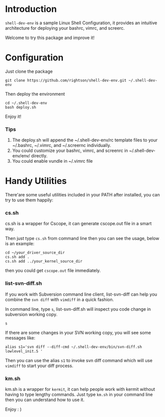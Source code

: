 Introduction
===================

`shell-dev-env` is a sample Linux Shell Configuration, it provides an intuitive architecture for deploying your bashrc, vimrc, and screerc.

Welcome to try this package and improve it!

Configuration
===================

Just clone the package

	git clone https://github.com/rightson/shell-dev-env.git ~/.shell-dev-env

Then deploy the environment

	cd ~/.shell-dev-env
	bash deploy.sh

Enjoy it!	

### Tips

1. The deploy.sh will append the ~/.shell-dev-env/rc template files to your ~/.bashrc, ~/.vimrc, and ~/.screernc individually.
2. You could customize your bashrc, vimrc, and screenrc in ~/.shell-dev-env/env/ directly.
3. You could enable vundle in ~/.vimrc file	

Handy Utilities
===================

There'are some useful utilities included in your PATH after installed, you can try to use them happily:

### cs.sh

cs.sh is a wrapper for Cscope, it can generate cscope.out file in a smart way.

Then just type `cs.sh` from command line then you can see the usage, below is an example:

	cd ~/your_driver_source_dir
	cs.sh add .
	cs.sh add ../your_kernel_source_dir
	
then you could get `cscope.out` file immediately.


### list-svn-diff.sh

If you work with Subversion command line client, list-svn-diff can help you combine the `svn diff` with `vimdiff` in a quick fashion.

In command line, type `s`, list-svn-diff.sh will inspect you code change in subversion working copy. 

    s

If there are some changes in your SVN working copy, you will see some messages like:

    alias s1='svn diff --diff-cmd ~/.shell-dev-env/bin/svn-diff.sh lowlevel_init.S '

Then you can use the alias `s1` to invoke svn diff command which will use `vimdiff` to start your diff process.

### km.sh

km.sh is a wrapper for `kermit`, it can help people work with kermit without having to type lengthy commands. Just type `km.sh` in your command line then you can understand how to use it.

Enjoy : )

